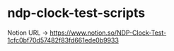 # ndp-clock-test-scripts
Notion URL -> https://www.notion.so/NDP-Clock-Test-1cfc0bf70d57482f83fd661ede0b9933
